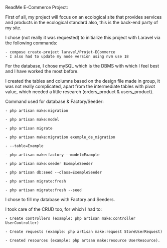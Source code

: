 ReadMe E-Commerce Project:

First of all, my project will focus on an ecological site that provides services and products in the ecological standard also, this is the back-end party of my site.

I chose (not really it was requested) to initialize this project with Laravel via the following commands:
````
- compose create-project laravel/Projet-ECommerce
- I also had to update my node version using nvm use 18
````
For the database, I chose mySQL which is the DBMS with which I feel best and I have worked the most before.

I created the tables and columns based on the design file made in group, it was not really complicated, apart from the intermediate tables with pivot value, which needed a little research (orders_product & users_product).

Command used for database & Factory/Seeder:
````
- php artisan make:migration
````
````
- php artisan make:model
````
````
- php artisan migrate
````
````
- php artisan make:migration exemple_de_migration 
````
````
- --table=Example
````
````
- php artisan make:factory --model=Example
````
````
- php artisan make:seeder ExempleSeeder
````
````
- php artisan db:seed --class=ExempleSeeder
````
````
- php artisan migrate:fresh
````
````
- php artisan migrate:fresh --seed
````
I chose to fill my database with Factory and Seeders.

I took care of the CRUD too, for which I had to:

````
- Create controllers (example: php artisan make:controller UserController)
````
````
- Create requests (example: php artisan make:request StoreUserRequest)
````
````
- Created resources (example: php artsan make:resource UserResource).
````



